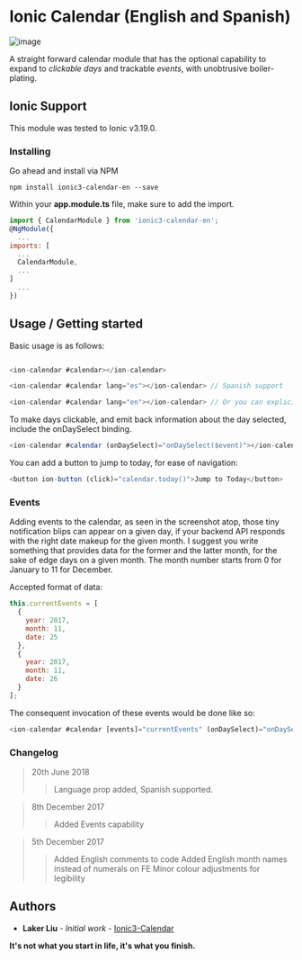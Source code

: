 # Ionic Calendar (English and Spanish)

![image](https://raw.githubusercontent.com/gbrits/ionic-calendar/master/calendar.png?raw=true)

A straight forward calendar module that has the optional capability to expand to *clickable days* and trackable *events*, with unobtrusive boiler-plating.

## Ionic Support

This module was tested to Ionic v3.19.0.

### Installing

Go ahead and install via NPM

```
npm install ionic3-calendar-en --save
```

Within your **app.module.ts** file, make sure to add the import.

```javascript
import { CalendarModule } from 'ionic3-calendar-en';
@NgModule({
  ...
imports: [
  ...
  CalendarModule,
  ...
]
  ...
})
```

## Usage / Getting started

Basic usage is as follows:

```javascript

<ion-calendar #calendar></ion-calendar>

<ion-calendar #calendar lang="es"></ion-calendar> // Spanish support

<ion-calendar #calendar lang="en"></ion-calendar> // Or you can explicitly indicate English

```

To make days clickable, and emit back information about the day selected, include the onDaySelect binding.

```javascript
<ion-calendar #calendar (onDaySelect)="onDaySelect($event)"></ion-calendar>
```

You can add a button to jump to today, for ease of navigation:

```javascript
<button ion-button (click)="calendar.today()">Jump to Today</button>
```

### Events

Adding events to the calendar, as seen in the screenshot atop, those tiny notification blips can appear on a given day, if your backend API responds with the right date makeup for the given month. I suggest you write something that provides data for the former and the latter month, for the sake of edge days on a given month. The month number starts from 0 for January to 11 for December.

Accepted format of data:

```javascript
this.currentEvents = [
  {
    year: 2017,
    month: 11,
    date: 25
  },
  {
    year: 2017,
    month: 11,
    date: 26
  }
];
```

The consequent invocation of these events would be done like so:

```javascript
<ion-calendar #calendar [events]="currentEvents" (onDaySelect)="onDaySelect($event)" (onMonthSelect)="onMonthSelect($event)"></ion-calendar>
```

### Changelog

> 20th June 2018
>> Language prop added, Spanish supported.

> 8th December 2017
>> Added Events capability

> 5th December 2017
>> Added English comments to code
>> Added English month names instead of numerals on FE
>> Minor colour adjustments for legibility

## Authors

* **Laker Liu** - *Initial work* - [Ionic3-Calendar](https://github.com/laker007/ionic3-calendar)

**It's not what you start in life, it's what you finish.**

